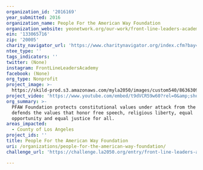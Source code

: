 ```yaml
---
organization_id: '2016169'
year_submitted: 2016
organization_name: People For the American Way Foundation
organization_website: yeonetwork.org/our-work/front-line-leaders-academy
ein: '133065716'
zip: '20005'
charity_navigator_url: 'https://www.charitynavigator.org/index.cfm?bay=search.profile&ein=133065716'
ntee_type: ''
tags_indicators: ''
twitter: (None)
instagram: FrontLineLeadersAcademy
facebook: (None)
org_type: Nonprofit
project_image: >-
  https://skild-prod.s3.amazonaws.com/myla2050/images/custom540/8636309165741-team90.JPG
project_video: 'https://www.youtube.com/embed/t9dVCR59w60?rel=0&amp;showinfo=0'
org_summary: >-
  PFAW Foundation protects constitutional values under attack from the Right and
  defends the values that honor free speech, religious liberty, equal
  opportunity and equal justice for all.
areas_impacted:
  - County of Los Angeles
project_ids: ''
title: People For the American Way Foundation
uri: /organizations/people-for-the-american-way-foundation/
challenge_url: 'https://challenge.la2050.org/entry/front-line-leaders-academy-–-los-angeles'

---
```

